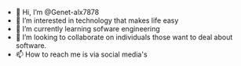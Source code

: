 - 👋 Hi, I’m @Genet-alx7878
- 👀 I’m interested in technology that makes life easy
- 🌱 I’m currently learning sofware engineering
- 💞️ I’m looking to collaborate on individuals those want to deal about software.
- 📫 How to reach me is via social media's 

<!---
Genet-alx7878/Genet-alx7878 is a ✨ special ✨ repository because its `README.md` (this file) appears on your GitHub profile.
You can click the Preview link to take a look at your changes.
--->
